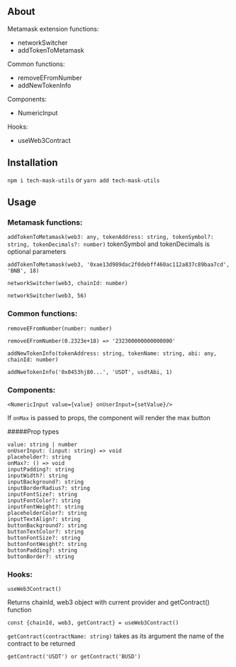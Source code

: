 ## About
Metamask extension functions:
- networkSwitcher
- addTokenToMetamask

Common functions:
- removeEFromNumber
- addNewTokenInfo

Components:
- NumericInput

Hooks:
- useWeb3Contract

## Installation
`npm i tech-mask-utils` or `yarn add tech-mask-utils`

## Usage
### Metamask functions:

`addTokenToMetamask(web3: any, tokenAddress: string, tokenSymbol?: string, tokenDecimals?: number)`
tokenSymbol and tokenDecimals is optional parameters
```
addTokenToMetamask(web3, '0xae13d989dac2f0debff460ac112a837c89baa7cd', 'BNB', 18)
```

`networkSwitcher(web3, chainId: number)`
```
networkSwitcher(web3, 56)
```
### Common functions:

`removeEFromNumber(number: number)`
```
removeEFromNumber(0.2323e+18) => '232300000000000000'
```
`addNewTokenInfo(tokenAddress: string, tokenName: string, abi: any, chainId: number)`

```
addNweTokenInfo('0x0453hj80...', 'USDT', usdtAbi, 1)
```

### Components:

`<NumericInput value={value} onUserInput={setValue}/>`

If `onMax` is passed to props, the component will render the max button

#####Prop types

```
value: string | number
onUserInput: (input: string) => void
placeholder?: string
onMax?: () => void
inputPadding?: string
inputWidth?: string
inputBackground?: string
inputBorderRadius?: string
inputFontSize?: string
inputFontColor?: string
inputFontWeight?: string
placeholderColor?: string
inputTextAlign?: string
buttonBackground?: string
buttonTextColor?: string
buttonFontSize?: string
buttonFontWeight?: string
buttonPadding?: string
buttonBorder?: string
```

### Hooks:

`useWeb3Contract()`

Returns chainId, web3 object with current provider and getContract() function

```
const {chainId, web3, getContract} = useWeb3Contract()
```

`getContract(contractName: string)`
takes as its argument the name of the contract to be returned

```
getContract('USDT') or getContract('BUSD')
```
